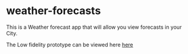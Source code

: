 # weather-forecasts
This is a Weather forecast app that will allow you view forecasts in your City.


The Low fidelity prototype can be viewed here [here](https://www.figma.com/file/bwOgvJp2OTzGwLymoSTBaepd/Quick-Throwaways?node-id=0%3A1)
